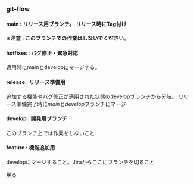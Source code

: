 ### git-flow
#### **main** : リリース用ブランチ。 リリース時にTag付け
**※注意 : このブランチでの作業はしないでください。**

#### **hotfixes** : バグ修正・緊急対応
適用時にmainとdevelopにマージする。

#### **release** : リリース準備用
追加する機能やバグ修正が適用された状態のdevelopブランチから分岐。
リリース準備完了時に*main*と*develop*ブランチにマージ

#### **develop** : 開発用ブランチ
このブランチ上では作業をしないこと

#### **feature** : 機能追加用
developにマージすること。Jiraからここにブランチを切ること

[戻る](/profile/README.md)
